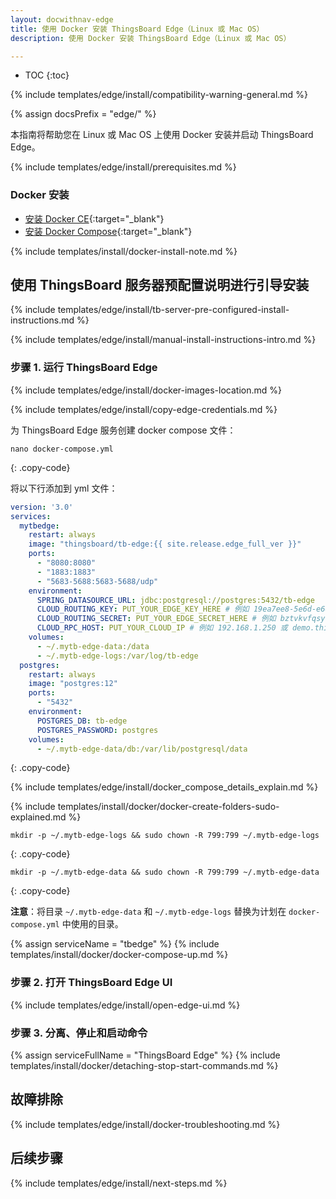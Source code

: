 ```yaml
---
layout: docwithnav-edge
title: 使用 Docker 安装 ThingsBoard Edge（Linux 或 Mac OS）
description: 使用 Docker 安装 ThingsBoard Edge（Linux 或 Mac OS）

---
```


* TOC
{:toc}

{% include templates/edge/install/compatibility-warning-general.md %}

{% assign docsPrefix = "edge/" %}

本指南将帮助您在 Linux 或 Mac OS 上使用 Docker 安装并启动 ThingsBoard Edge。

{% include templates/edge/install/prerequisites.md %}

### Docker 安装

- [安装 Docker CE](https://docs.docker.com/engine/install/){:target="_blank"}
- [安装 Docker Compose](https://docs.docker.com/compose/install/){:target="_blank"}

{% include templates/install/docker-install-note.md %}

## 使用 ThingsBoard 服务器预配置说明进行引导安装

{% include templates/edge/install/tb-server-pre-configured-install-instructions.md %}

{% include templates/edge/install/manual-install-instructions-intro.md %}

### 步骤 1. 运行 ThingsBoard Edge

{% include templates/edge/install/docker-images-location.md %}

{% include templates/edge/install/copy-edge-credentials.md %}

为 ThingsBoard Edge 服务创建 docker compose 文件：

```text
nano docker-compose.yml
```
{: .copy-code}

将以下行添加到 yml 文件：

```yml
version: '3.0'
services:
  mytbedge:
    restart: always
    image: "thingsboard/tb-edge:{{ site.release.edge_full_ver }}"
    ports:
      - "8080:8080"
      - "1883:1883"
      - "5683-5688:5683-5688/udp"
    environment:
      SPRING_DATASOURCE_URL: jdbc:postgresql://postgres:5432/tb-edge
      CLOUD_ROUTING_KEY: PUT_YOUR_EDGE_KEY_HERE # 例如 19ea7ee8-5e6d-e642-4f32-05440a529015
      CLOUD_ROUTING_SECRET: PUT_YOUR_EDGE_SECRET_HERE # 例如 bztvkvfqsye7omv9uxlp
      CLOUD_RPC_HOST: PUT_YOUR_CLOUD_IP # 例如 192.168.1.250 或 demo.thingsboard.io
    volumes:
      - ~/.mytb-edge-data:/data
      - ~/.mytb-edge-logs:/var/log/tb-edge
  postgres:
    restart: always
    image: "postgres:12"
    ports:
      - "5432"
    environment:
      POSTGRES_DB: tb-edge
      POSTGRES_PASSWORD: postgres
    volumes:
      - ~/.mytb-edge-data/db:/var/lib/postgresql/data
```
{: .copy-code}

{% include templates/edge/install/docker_compose_details_explain.md %}

{% include templates/install/docker/docker-create-folders-sudo-explained.md %}

```
mkdir -p ~/.mytb-edge-logs && sudo chown -R 799:799 ~/.mytb-edge-logs
```
{: .copy-code}

```
mkdir -p ~/.mytb-edge-data && sudo chown -R 799:799 ~/.mytb-edge-data
```
{: .copy-code}

**注意**：将目录 `~/.mytb-edge-data` 和 `~/.mytb-edge-logs` 替换为计划在 `docker-compose.yml` 中使用的目录。

{% assign serviceName = "tbedge" %}
{% include templates/install/docker/docker-compose-up.md %}

### 步骤 2. 打开 ThingsBoard Edge UI

{% include templates/edge/install/open-edge-ui.md %}

### 步骤 3. 分离、停止和启动命令

{% assign serviceFullName = "ThingsBoard Edge" %}
{% include templates/install/docker/detaching-stop-start-commands.md %}

## 故障排除

{% include templates/edge/install/docker-troubleshooting.md %}

## 后续步骤

{% include templates/edge/install/next-steps.md %}